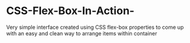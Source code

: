 # CSS-Flex-Box-In-Action-
Very simple interface created using CSS flex-box properties to come up with an easy and clean way to arrange items within container
